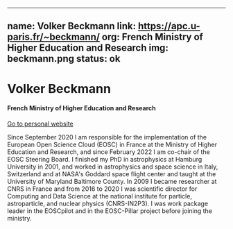 
---
name: Volker Beckmann
link: https://apc.u-paris.fr/~beckmann/
org: French Ministry of Higher Education and Research
img: beckmann.png
status: ok
---


# Volker Beckmann

#### French Ministry of Higher Education and Research

[Go to personal website](https://apc.u-paris.fr/~beckmann/)

Since September 2020 I am responsible for the implementation of the European Open Science Cloud (EOSC) in France at the Ministry of Higher Education and Research, and since February 2022 I am co-chair of the EOSC Steering Board. I finished my PhD in astrophysics at Hamburg University in 2001, and worked in astrophysics and space science in Italy, Switzerland and at NASA's Goddard space flight center and taught at the University of Maryland Baltimore County. In 2009 I became researcher at CNRS in France and from 2016 to 2020 I was scientific director for Computing and Data Science at the national institute for particle, astroparticle, and nuclear physics (CNRS-IN2P3). I was work package leader in the EOSCpilot and in the EOSC-Pillar project before joining the ministry.

        